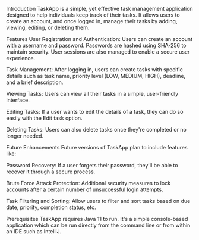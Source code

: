 Introduction
TaskApp is a simple, yet effective task management application designed to help individuals keep track of their tasks. It allows users to create an account, and once logged in, manage their tasks by adding, viewing, editing, or deleting them.

Features
User Registration and Authentication: Users can create an account with a username and password. Passwords are hashed using SHA-256 to maintain security. User sessions are also managed to enable a secure user experience.

Task Management: After logging in, users can create tasks with specific details such as task name, priority level (LOW, MEDIUM, HIGH), deadline, and a brief description.

Viewing Tasks: Users can view all their tasks in a simple, user-friendly interface.

Editing Tasks: If a user wants to edit the details of a task, they can do so easily with the Edit task option.

Deleting Tasks: Users can also delete tasks once they're completed or no longer needed.

Future Enhancements
Future versions of TaskApp plan to include features like:

Password Recovery: If a user forgets their password, they'll be able to recover it through a secure process.

Brute Force Attack Protection: Additional security measures to lock accounts after a certain number of unsuccessful login attempts.

Task Filtering and Sorting: Allow users to filter and sort tasks based on due date, priority, completion status, etc.

Prerequisites
TaskApp requires Java 11 to run. It's a simple console-based application which can be run directly from the command line or from within an IDE such as IntelliJ.
